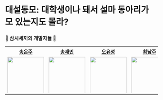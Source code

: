 # 대설동모: 대학생이나 돼서 설마 동아리가 모 있는지도 몰라? 

### 🍚 삼시세끼의 개발자들 🍚
<div>
    <table>
        <th><a href="https://github.com/Song-EunJu">송은주</a></th>
        <th><a href="https://github.com/xongjaemin">송재민</a></th>
        <th><a href="https://github.com/ohyujeong">오유정</a></th>
        <th><a href="https://github.com/NamNamju">황남주</a></th>
        <tr>
            <td>
                <img src="https://avatars.githubusercontent.com/u/61075048?v=4" width='120' />
            </td>
            <td>
                <img src="https://avatars.githubusercontent.com/u/48910081?v=4" width='120' />
            </td>
            <td>
                <img src="https://avatars.githubusercontent.com/u/65644373?v=4" width='120' />
            </td>
            <td>
                <img src="https://avatars.githubusercontent.com/u/48855763?v=4" width='120' />
            </td>
        </tr>
    </table>
</div>
